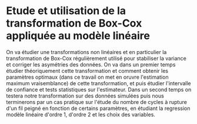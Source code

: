 # Etude et utilisation de la transformation de Box-Cox appliquée au modèle linéaire



On va étudier une transformations non linéaires et en particulier la transformation de Box-Cox régulièrement utilisé pour stabiliser la variance et corriger les asymétries des données. On va dans un premier temps étudier théoriquement cette transformation et comment obtenir les paramètres optimaux (dans ce travail on met en oruvre l'estimation maximum vraisemblance) de cette transformation, et puis étudier l'intervalle de confiance et tests statistiques sur l'estimateur. Dans un second temps on testera notre transformation sur des données simulées puis nous terminerons par un cas pratique sur l'étude du nombre de cycles à rupture d'un fil peigné en fonction de certains paramètres, en étudiant la regression modèle linéaire d'ordre 1, d'ordre 2 et les choix des variables.
